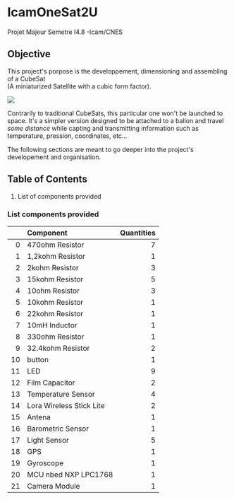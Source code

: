 # IcamOneSat2U
Projet Majeur Semetre I4.8 -Icam/CNES

## Objective
<p>This project's porpose is the developpement, dimensioning and assembling of a CubeSat <br>(A miniaturized Satellite with a cubic form factor).<p>

<p><img src="./assets/images/cubesat.png"><p>

<p>Contrarily to traditional CubeSats, this particular one won't be launched to space. It's a simpler version designed to be attached to a ballon and travel <em> some distance</em> while capting and transmitting information such as temperature, pression, coordinates, etc...<p>

<p>The following sections are meant to go deeper into the project's developement and organisation.<p>

## Table of Contents
<ol>
    <li>List of components provided</li>
</ol>

### List components provided

|    | Component                |   Quantities |
|---:|:-------------------------|-------------:|
|  0 | 470ohm Resistor          |            7 |
|  1 | 1,2kohm Resistor         |            1 |
|  2 | 2kohm Resistor           |            3 |
|  3 | 15kohm Resistor          |            5 |
|  4 | 10ohm Resistor           |            3 |
|  5 | 10kohm Resistor          |            1 |
|  6 | 22kohm Resistor          |            1 |
|  7 | 10mH Inductor            |            1 |
|  8 | 330ohm Resistor          |            1 |
|  9 | 32.4kohm Resistor        |            2 |
| 10 | button                   |            1 |
| 11 | LED                      |            9 |
| 12 | Film Capacitor           |            2 |
| 13 | Temperature Sensor       |            4 |
| 14 | Lora Wireless Stick Lite |            2 |
| 15 | Antena                   |            1 |
| 16 | Barometric Sensor        |            1 |
| 17 | Light Sensor             |            5 |
| 18 | GPS                      |            1 |
| 19 | Gyroscope                |            1 |
| 20 | MCU nbed NXP LPC1768     |            1 |
| 21 | Camera Module            |            1 |


